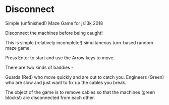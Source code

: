 # Disconnect
Simple (unfinished!) Maze Game for js13k 2018

Disconnect the machines before being caught!

This is simple (relatively incomplete!) simultaneous turn-based random maze game.  

Press Enter to start and use the Arrow keys to move.

There are two kinds of baddies - 

Guards (Red) who move quickly and are out to catch you.
Engineers (Green) who are slow and just want to fix up the cables you break.

The object of the game is to remove cables so that the machines (green blocks!) are disconnected from each other.
